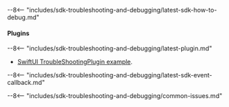 --8<-- "includes/sdk-troubleshooting-and-debugging/latest-sdk-how-to-debug.md"

#### Plugins

--8<-- "includes/sdk-troubleshooting-and-debugging/latest-plugin.md"

- [SwiftUI TroubleShootingPlugin example](https://github.com/amplitude/Amplitude-Swift/tree/main/Examples/AmplitudeSwiftUIExample/AmplitudeSwiftUIExample/ExamplePlugins/TroubleShootingPlugin.swift).

--8<-- "includes/sdk-troubleshooting-and-debugging/latest-sdk-event-callback.md"
 
--8<-- "includes/sdk-troubleshooting-and-debugging/common-issues.md"